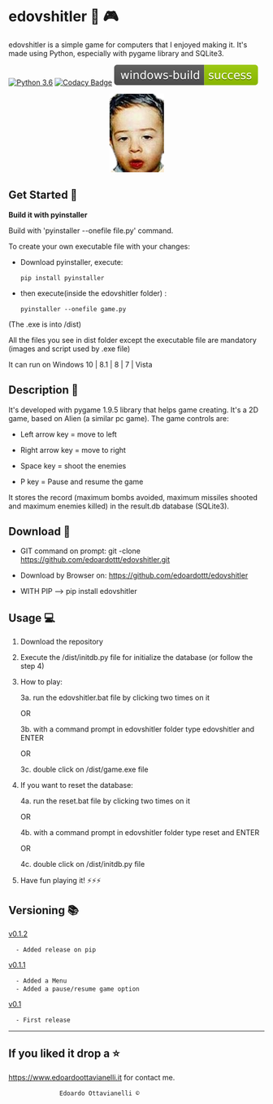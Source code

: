 # edovshitler 👾 🎮

edovshitler is a simple game for computers that I enjoyed making it. It's made using Python, especially with pygame library and SQLite3.

[![Python 3.6](https://img.shields.io/badge/python-3.6-blue.svg)](https://www.python.org/downloads/release/python-360/)
[![Codacy Badge](https://api.codacy.com/project/badge/Grade/c31d18b0dbfb42d992390aa0b987bd6b)](https://www.codacy.com/manual/edoardottt/edovshitler?utm_source=github.com&amp;utm_medium=referral&amp;utm_content=edoardottt/edovshitler&amp;utm_campaign=Badge_Grade)
![win-build-success-badge](https://github.com/edoardottt/twitterBot/blob/master/images/win-build-success-badge.svg)

<p align="center">
  <img src="https://github.com/edoardottt/edovshitler/blob/master/edo.png">
</p>


Get Started :mega:
---------

 **Build it with pyinstaller**
 
Build with 'pyinstaller --onefile file.py' command.

To create your own executable file with your changes:

- Download pyinstaller, execute:

      pip install pyinstaller

- then execute(inside the edovshitler folder) :

      pyinstaller --onefile game.py

(The .exe is into /dist)

All the files you see in dist folder except the executable file are mandatory (images and script used by .exe file)

It can run on Windows 10 | 8.1 | 8 | 7 | Vista


Description :mega:
---------

It's developed with pygame 1.9.5 library that helps game creating. It's a 2D game, based on Alien (a similar pc game). The game controls are:

- Left arrow key = move to left
      
- Right arrow key = move to right
      
- Space key = shoot the enemies
      
- P key = Pause and resume the game
      
It stores the record (maximum bombs avoided, maximum missiles shooted and maximum enemies killed) in the result.db database (SQLite3). 


Download :satellite:
----------

- GIT command on prompt: git -clone https://github.com/edoardottt/edovshitler.git

- Download by Browser on: https://github.com/edoardottt/edovshitler

- WITH PIP --> pip install edovshitler

Usage :computer:
---------

1. Download the repository

2. Execute the /dist/initdb.py file for initialize the database (or follow the step 4)

3. How to play: 

      3a. run the edovshitler.bat file by clicking two times on it
      
      OR
      
      3b. with a command prompt in edovshitler folder type edovshitler and ENTER
            
      OR
      
      3c. double click on /dist/game.exe file
      
4. If you want to reset the database:

      4a. run the reset.bat file by clicking two times on it
      
      OR
      
      4b. with a command prompt in edovshitler folder type reset and ENTER
      
      OR
      
      4c. double click on /dist/initdb.py file
      
5. Have fun playing it!
:zap::zap::zap:


Versioning :books:
-----------

[v0.1.2](https://github.com/edoardottt/edovshitler/releases/tag/v0.1.2)

      - Added release on pip

[v0.1.1](https://github.com/edoardottt/edovshitler/releases/tag/v0.1.1)

      - Added a Menu
      - Added a pause/resume game option

[v0.1](https://github.com/edoardottt/edovshitler/releases/tag/v0.1)
      
      - First release

--------------------------
If you liked it drop a :star:
--------------------------

https://www.edoardoottavianelli.it for contact me.

                  Edoardo Ottavianelli ©
